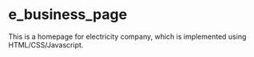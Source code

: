 # e_business_page
This is a homepage for electricity company, which is implemented using HTML/CSS/Javascript.
